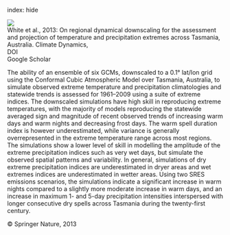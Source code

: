 index: hide

<div class="Citation">
    <div class="Citation-thumb CitationThumb-linked"  data-href="https://doi.org/10.1007/s00382-013-1718-8">
      <img src="https://static.claimspace.cloud/climate-study-static/refs/thumbs/9/White_et_al_2013-thumb.png" />
    </div>

  <div class="Citation-body">
    <div class="Citation-text">White et al., 2013: On regional dynamical downscaling for the assessment and projection of temperature and precipitation extremes across Tasmania, Australia. <span class="Article-journal">Climate Dynamics, </span><span class="Article-volume"></span></div>
    <div class="Citation-links">
      <div class="CitationLink" data-href="https://doi.org/10.1007/s00382-013-1718-8">
        <div class="CitationLink-icon CitationLink-Doi"></div>
        <div class="CitationLink-text">DOI</div>
      </div>
      <div class="CitationLink" data-href="https://scholar.google.com/scholar?q=10.1007/s00382-013-1718-8">
        <div class="CitationLink-icon CitationLink-Scholar"></div>
        <div class="CitationLink-text">Google Scholar</div>
      </div>
    </div>
  </div>
</div>

The ability of an ensemble of six GCMs, downscaled to a 0.1° lat/lon grid using the Conformal Cubic Atmospheric Model over Tasmania, Australia, to simulate observed extreme temperature and precipitation climatologies and statewide trends is assessed for 1961–2009 using a suite of extreme indices. The downscaled simulations have high skill in reproducing extreme temperatures, with the majority of models reproducing the statewide averaged sign and magnitude of recent observed trends of increasing warm days and warm nights and decreasing frost days. The warm spell duration index is however underestimated, while variance is generally overrepresented in the extreme temperature range across most regions. The simulations show a lower level of skill in modelling the amplitude of the extreme precipitation indices such as very wet days, but simulate the observed spatial patterns and variability. In general, simulations of dry extreme precipitation indices are underestimated in dryer areas and wet extremes indices are underestimated in wetter areas. Using two SRES emissions scenarios, the simulations indicate a significant increase in warm nights compared to a slightly more moderate increase in warm days, and an increase in maximum 1- and 5-day precipitation intensities interspersed with longer consecutive dry spells across Tasmania during the twenty-first century.

<div class="Citation-copy">
&copy; Springer Nature, 2013
</div>
